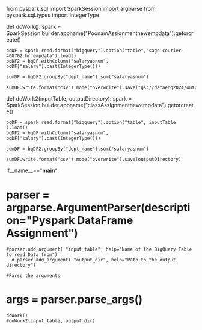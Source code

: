 from pyspark.sql import SparkSession
import argparse
from pyspark.sql.types import IntegerType

def doWork():
    spark = SparkSession.builder.appname("PoonamAssignmentnewempdata").getorcreate()

    bqDF = spark.read.format("bigquery").option("table","sage-courier-408702:hr.empdata").load()
    bqDF2 = bqDF.withColumn("salaryasnum", bqDF["salary"].cast(IntegerType()))

    sumDF = bqDF2.groupBy("dept_name").sum("salaryasnum")

    sumDF.write.format("csv").mode("overwrite").save("gs://dataeng2024/outputresults/assignmentresult").

def doWork2(inputTable, outputDirectory):
    spark = SparkSession.builder.appname("classAssignmentnewempdata").getorcreate()

    bqDF = spark.read.format("bigquery").option("table", inputTable ).load()
    bqDF2 = bqDF.withColumn("salaryasnum", bqDF["salary"].cast(IntegerType()))

    sumDF = bqDF2.groupBy("dept_name").sum("salaryasnum")

    sumDF.write.format("csv").mode("overwrite").save(outputDirectory)


if__name__=="__main__":
   # parser = argparse.ArgumentParser(description="Pyspark DataFrame Assignment")
    #parser.add_argument( "input_table", help="Name of the BigQuery Table to read Data from")
	  # parser.add_argument( "output_dir", help="Path to the output directory")

    #Parse the arguments
  #  args = parser.parse_args()
    doWork()
    #doWork2(input_table, output_dir)
